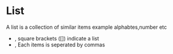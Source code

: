 # List
A list is a collection of similar items example alphabtes,number etc
* , square brackets ([]) indicate a list
* , Each items is seperated by commas